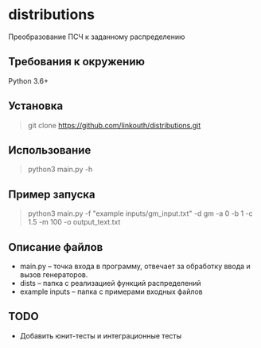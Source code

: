 # distributions
Преобразование ПСЧ к заданному распределению

## Требования к окружению
Python 3.6+

## Установка
> git clone https://github.com/linkouth/distributions.git <projectName>

## Использование
> python3 main.py -h

## Пример запуска
> python3 main.py -f "example inputs/gm_input.txt" -d gm -a 0 -b 1 -c 1.5 -m 100 -o output_text.txt

## Описание файлов
- main.py – точка входа в программу, отвечает за обработку ввода и вызов генераторов.
- dists – папка с реализацией функций распределений
- example inputs – папка с примерами входных файлов

## TODO
- Добавить юнит-тесты и интеграционные тесты
